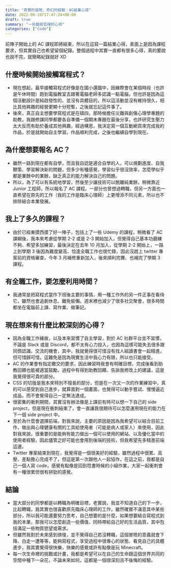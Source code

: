 ```yaml
---
title: "真實的冒險，奇幻的經驗：AC結業心得"
date: 2022-06-18T17:47:24+08:00
draft: true
summary: "一些酸甜苦辣的心得"
categories: ["Code"]
---
```


前陣子開始上的 AC 課程即將結束，所以在這寫一篇結業心得，表面上是因為課程要求，但其實自己也希望留個紀錄。整個過程中其實一直都有很多心得，真的要說也說不完，就簡略紀錄就好 XD

## 什麼時候開始接觸寫程式？

- 現在想起，最早接觸寫程式好像是在國小還國中，因緣際會在某個時段（也許是午休時間）跑到電腦教室去跟著電腦老師多認識一點電腦，但也許是因為這個活動設計是純啟發性的、並沒有具體目的，所以這活動並沒有維持很久，相比其他興趣的經營更顯十分短暫，之後就忘記這件事了。
- 後來，真正自主想要學寫程式是在碩四，那時候擔任災難與創傷心理學專題的助教，我跟修課同學都要各自準備一個期末專題在最後分享，也許研究生壓力太大反而有助於養成其他興趣，經過構思，我決定寫一個互動網頁來完成我的作品，於是就開始自主學習。作品順利完成，之後也繼續自學到現在。

## 為什麼想要報名 AC？

- 雖然一路到現在都有自學，而且我自認是適合自學的人，可以規劃進度、自我鞭策、學習解決新的問題，但多少有種感覺，學習似乎很沒效率，怎麼學似乎都是業餘中的業餘，缺乏真正的能力解決自己的問題。
- 所以，為了可以有系統地學習，然後至少讓技術可以脫離純業餘，稍微靠近 Junior 工程師，所以報名了 AC 課程。一部分也曾想過轉職，但另一方面也一直希望在原先的工作（我的工作是臨床心理師）上更增添不同元素，所以也不排除結合本業發展。

## 我上了多久的課程？

- 由於已經東摸西摸了好一陣子，包括上了一些 Udemy 的課程，稍微看了 AC 課綱後，我本來考慮從學期 2-2 或是 2-3 開始加入，但覺得自己基本功磨練不夠、希望多加練習，最後決定在去年 10 月加入，從學期 2-2 開始上，一路上到學期 3 後因為難度變高、恰逢全職工作也很忙碌，因此沒趕上 twitter 專案前的資格審查，今年 3 月補修重新加入，後來順利完賽、也補完了學期 3 課程。

## 有全職工作，要怎麼利用時間？

- 我通常是把寫程式當作下班後主要的事情，用一種工作外的另一件正事在看待它，雖然也會追劇休息、難免偷懶。週末裡也減少了很多社交聚會，很多時間都坐在電腦前上課、寫作業、做筆記。

## 現在想來有什麼比較深刻的心得？

- 因為全職工作緣故，以及本來習慣了自主學習，對於 AC 社群平台並不習慣，不論是 Slack 或是 Discord，都不太有心力投入，也因為這樣可能失去很多跟同儕認識、交流的機會，其中，我就覺得很可惜沒有找人組讀書會一起精進，但可惜歸可惜，這難免是因為現實生活中我心力有限，所以也只能接受。
- AC 的作業會有指定繳交的要求，因此練習時我會有明確目標，完成後看到助教回饋也能被適當鼓勵，過程中有得到助教回饋、告訴我修改上的建議，這是我覺得很可貴的部分。
- CSS 的切版是我本來特別不擅長的部分，但是在一次又一次的作業練習中，真的可以感受到自己進步，就算面對一個畫面，也覺得可以動手嘗試、慢慢逼近成品，而不會覺得自己一定無法達成。
- 很密集的衝刺期間，其實沒有辦法像是上課前有時可以想一下自己的 side project，但是現在衝刺結束了，會一直讓我很期待可以怎麼運用現在的能力在下一個 side project 中。
- 至於為什麼會選擇前端，對我來說，主要的原因是因為我希望可以結合目前工作，做出與心理健康有關的工具給使用者（可能是病人或家人）來使用，因此對我來說，很重要的是能夠有能力做出一個可以使用的網站、以及優化當中的使用者經驗，因此儘管之好可能也會用到後端的技術，但我希望先多精進前端這邊。
- Twitter 專案結束到現在，我覺得是一個很美好的經驗，雖然過程中很累、高壓、差點擔心完成不了，但這是第一次跟他人一起協作，在這之前，我都是自己一個人寫 code，感覺有點像是回到唸書時候的小組作業，大家一起衝刺會有一種很累但很有拼勁的感覺。

## 結論

- 當大部分的同學都是以轉職為明確目標，老實說，我並不知道自己的下一步，比起轉職，我其實也很喜歡原先臨床心理師的工作，雖然確實不滿意其中某些部分，所以我可能還要努力思考，自己想要的是什麼，如果想要結合寫程式到我的本業，那我可以怎麼創造一些價值、同時帶給自己好的生活品質，其中包括滿足一些物質慾望或需求。
- 但雖然我對於未來感到徬徨，並不覺得自己若沒轉職，這個冒險的意義就會下降、白走一遭等等，能夠寫程式，享受過程中很專心的狀態、看見自己的具體進步，我其實覺得很快樂，快樂的感覺或許有點像是玩 Minecraft。
- 每一次生命裡的挑戰或計畫，我都是希望可以在自己的生命跟這個世界共同的空間中種下一朵花，不論未來如何，這都是一個很深刻且不後悔的經驗。

